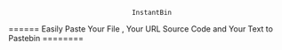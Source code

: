                                    InstantBin

====== Easily Paste Your File , Your URL Source Code and Your Text to Pastebin ========
